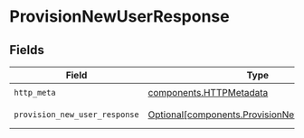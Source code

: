 # ProvisionNewUserResponse


## Fields

| Field                                                                                                | Type                                                                                                 | Required                                                                                             | Description                                                                                          |
| ---------------------------------------------------------------------------------------------------- | ---------------------------------------------------------------------------------------------------- | ---------------------------------------------------------------------------------------------------- | ---------------------------------------------------------------------------------------------------- |
| `http_meta`                                                                                          | [components.HTTPMetadata](../../models/components/httpmetadata.md)                                   | :heavy_check_mark:                                                                                   | N/A                                                                                                  |
| `provision_new_user_response`                                                                        | [Optional[components.ProvisionNewUserResponse]](../../models/components/provisionnewuserresponse.md) | :heavy_minus_sign:                                                                                   | ProvisionNewUser 200 response                                                                        |
